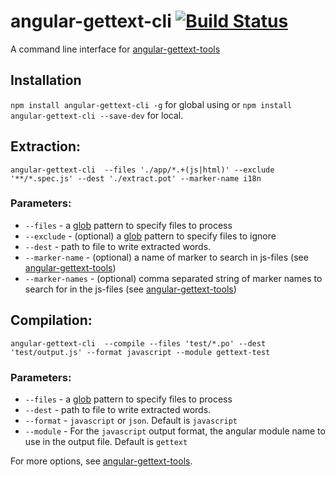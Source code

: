 angular-gettext-cli [![Build Status](https://travis-ci.org/huston007/angular-gettext-cli.svg?branch=master)](https://travis-ci.org/huston007/angular-gettext-cli)
===================

A command line interface for [angular-gettext-tools](https://github.com/rubenv/angular-gettext-tools)

## Installation

`npm install angular-gettext-cli -g` for global using or
`npm install angular-gettext-cli --save-dev` for local.

## Extraction:

`angular-gettext-cli  --files './app/*.+(js|html)' --exclude '**/*.spec.js' --dest './extract.pot' --marker-name i18n`

### Parameters:
* `--files` - a [glob](https://github.com/isaacs/node-glob) pattern to specify files to process
* `--exclude` - (optional) a [glob](https://github.com/isaacs/node-glob) pattern to specify files to ignore
* `--dest` - path to file to write extracted words.
* `--marker-name` - (optional) a name of marker to search in js-files (see [angular-gettext-tools](https://github.com/rubenv/angular-gettext-tools#options))
* `--marker-names` - (optional) comma separated string of marker names to search for in the js-files (see [angular-gettext-tools](https://github.com/rubenv/angular-gettext-tools#options))

## Compilation:

`angular-gettext-cli  --compile --files 'test/*.po' --dest 'test/output.js' --format javascript --module gettext-test`

### Parameters:
* `--files` - a [glob](https://github.com/isaacs/node-glob) pattern to specify files to process
* `--dest` - path to file to write extracted words.
* `--format` - `javascript` or `json`. Default is `javascript`
* `--module` - For the `javascript` output format, the angular module name to use in the output file. Default is `gettext`

For more options, see [angular-gettext-tools](https://github.com/rubenv/angular-gettext-tools#options).
